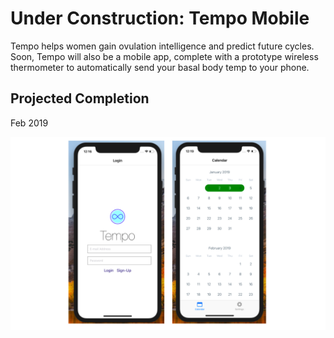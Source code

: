 # Under Construction: Tempo Mobile

Tempo helps women gain ovulation intelligence and predict future cycles. Soon, Tempo will also be a mobile app, complete with a prototype wireless thermometer to automatically send your basal body temp to your phone.

## Projected Completion

Feb 2019

![screenshot](./tempoMobileSS.png)
